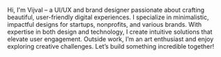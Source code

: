 Hi, I'm Vijval – a UI/UX and brand designer passionate about crafting beautiful, user-friendly digital experiences. I specialize in minimalistic, impactful designs for startups, nonprofits, and various brands. With expertise in both design and technology, I create intuitive solutions that elevate user engagement. Outside work, I’m an art enthusiast and enjoy exploring creative challenges. Let’s build something incredible together!
